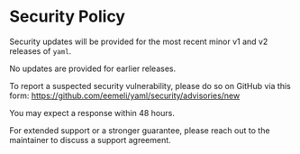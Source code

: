 # Security Policy

Security updates will be provided for the most recent minor v1 and v2 releases of `yaml`.

No updates are provided for earlier releases.

To report a suspected security vulnerability,
please do so on GitHub via this form:
https://github.com/eemeli/yaml/security/advisories/new

You may expect a response within 48 hours.

For extended support or a stronger guarantee,
please reach out to the maintainer to discuss a support agreement.
